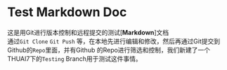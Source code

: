 # Test Markdown Doc
这是用Git进行版本控制和远程提交的测试[**Markdown**]文档  
通过`Git Clone` `Git Push` 等，在本地先进行编辑和修改，然后再通过Git提交到Github的`Repo`里面，并有Github 的Repo进行筛选和控制，我们新建了一个THUAI7下的`Testing` Branch用于测试这件事情。
